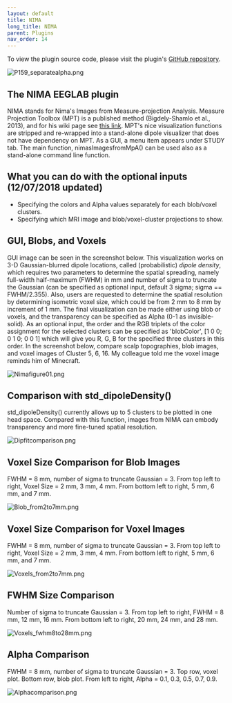 ```yaml
---
layout: default
title: NIMA
long_title: NIMA
parent: Plugins
nav_order: 14
---
```

To view the plugin source code, please visit the plugin's [GitHub repository](https://github.com/sccn/NIMA).

![P159_separatealpha.png](images/P159_separatealpha.png)

The NIMA EEGLAB plugin
-------------------------------------------------------------

NIMA stands for Nima's Images from Measure-projection Analysis. Measure
Projection Toolbox (MPT) is a published method (Bigdely-Shamlo et al.,
2013), and for his wiki page see [this
link](https://sccn.ucsd.edu/wiki/MPT). MPT's nice visualization
functions are stripped and re-wrapped into a stand-alone dipole
visualizer that does not have dependency on MPT. As a GUI, a menu item
appears under STUDY tab. The main function, nimasImagesfromMpA() can be
used also as a stand-alone command line function.

What you can do with the optional inputs (12/07/2018 updated)
-------------------------------------------------------------

-   Specifying the colors and Alpha values separately for each
    blob/voxel clusters.
-   Specifying which MRI image and blob/voxel-cluster projections to
    show.

GUI, Blobs, and Voxels
----------------------
GUI image can be seen in the screenshot below. This visualization works
on 3-D Gaussian-blurred dipole locations, called (probabilistic) *dipole
density*, which requires two parameters to determine the spatial
spreading, namely full-width half-maximum (FWHM) in mm and number of
sigma to truncate the Gaussian (can be specified as optional input,
default 3 sigma; sigma == FWHM/2.355). Also, users are requested to
determine the spatial resolution by determining isometric voxel size,
which could be from 2 mm to 8 mm by increment of 1 mm. The final
visualization can be made either using blob or voxels, and the
transparency can be specified as Alpha (0-1 as invisible-solid). As an
optional input, the order and the RGB triplets of the color assignment
for the selected clusters can be specified as 'blobColor', \[1 0 0; 0 1
0; 0 0 1\] which will give you R, G, B for the specified three clusters
in this order. In the screenshot below, compare scalp topographies, blob
images, and voxel images of Cluster 5, 6, 16. My colleague told me the
voxel image reminds him of Minecraft.

![Nimafigure01.png](images/Nimafigure01.png)

Comparison with std_dipoleDensity()
-----------------------------------

std_dipoleDensity() currently allows up to 5 clusters to be plotted in
one head space. Compared with this function, images from NIMA can embody
transparency and more fine-tuned spatial resolution.

![Dipfitcomparison.png](images/Dipfitcomparison.png)

Voxel Size Comparison for Blob Images
-------------------------------------

FWHM = 8 mm, number of sigma to truncate Gaussian = 3. From top left to
right, Voxel Size = 2 mm, 3 mm, 4 mm. From bottom left to right, 5 mm, 6
mm, and 7 mm.

![Blob_from2to7mm.png](images/Blob_from2to7mm.png)

Voxel Size Comparison for Voxel Images
--------------------------------------

FWHM = 8 mm, number of sigma to truncate Gaussian = 3. From top left to
right, Voxel Size = 2 mm, 3 mm, 4 mm. From bottom left to right, 5 mm, 6
mm, and 7 mm.

![Voxels_from2to7mm.png](images/Voxels_from2to7mm.png)

FWHM Size Comparison
--------------------

Number of sigma to truncate Gaussian = 3. From top left to right, FWHM =
8 mm, 12 mm, 16 mm. From bottom left to right, 20 mm, 24 mm, and 28 mm.

![Voxels_fwhm8to28mm.png](images/Voxels_fwhm8to28mm.png)

Alpha Comparison
----------------

FWHM = 8 mm, number of sigma to truncate Gaussian = 3. Top row, voxel
plot. Bottom row, blob plot. From left to right, Alpha = 0.1, 0.3, 0.5,
0.7, 0.9.

![Alphacomparison.png](images/Alphacomparison.png)
